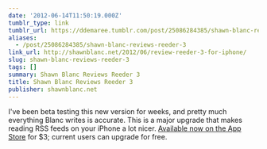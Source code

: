 ```yaml
---
date: '2012-06-14T11:50:19.000Z'
tumblr_type: link
tumblr_url: https://ddemaree.tumblr.com/post/25086284385/shawn-blanc-reviews-reeder-3
aliases:
  - /post/25086284385/shawn-blanc-reviews-reeder-3
link_url: http://shawnblanc.net/2012/06/review-reeder-3-for-iphone/
slug: shawn-blanc-reviews-reeder-3
tags: []
summary: Shawn Blanc Reviews Reeder 3
title: Shawn Blanc Reviews Reeder 3
publisher: shawnblanc.net
---
```


I've been beta testing this new version for weeks, and pretty much everything Blanc writes is accurate. This is a major upgrade that makes reading RSS feeds on your iPhone a lot nicer. [Available now on the App Store](http://itunes.apple.com/us/app/reeder/id325502379?mt=8) for $3; current users can upgrade for free.